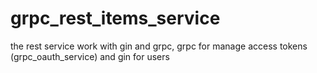 # grpc_rest_items_service
the rest service work with gin and grpc, grpc for manage access tokens (grpc_oauth_service) and gin for users 
